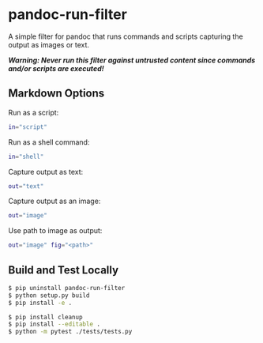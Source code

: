 # pandoc-run-filter

A simple filter for pandoc that runs commands and scripts capturing the output as images or text.

***Warning: Never run this filter against untrusted content since commands and/or scripts are executed!***

## Markdown Options

Run as a script:

```bash
in="script"
```

Run as a shell command:

```bash
in="shell"
```

Capture output as text:

```bash
out="text"
```

Capture output as an image:

```bash
out="image"
```

Use path to image as output:

```bash
out="image" fig="<path>"
```

## Build and Test Locally

```bash
$ pip uninstall pandoc-run-filter
$ python setup.py build
$ pip install -e .
```


```bash
$ pip install cleanup
$ pip install --editable .
$ python -m pytest ./tests/tests.py
```


